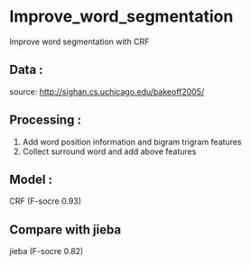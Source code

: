 # Improve_word_segmentation
Improve word segmentation with CRF
## Data : 
source: http://sighan.cs.uchicago.edu/bakeoff2005/
## Processing : 
1. Add word position information and bigram trigram features
2. Collect surround word and add above features
## Model : 
   CRF (F-socre 0.93)
## Compare with jieba
   jieba (F-socre 0.82)
      
